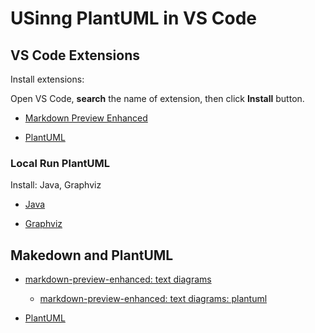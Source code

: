 # USinng PlantUML in VS Code

## VS Code Extensions

Install extensions:

Open VS Code, **search** the name of extension, then click **Install** button.

* [Markdown Preview Enhanced](https://shd101wyy.github.io/markdown-preview-enhanced/#/zh-cn/)

* [PlantUML](https://github.com/qjebbs/vscode-plantuml/)

### Local Run PlantUML

Install: Java, Graphviz

* [Java](https://www.java.com/en/download/)

* [Graphviz](https://plantuml.com/en/graphviz-dot)

## Makedown and PlantUML

* [markdown-preview-enhanced: text diagrams](https://shd101wyy.github.io/markdown-preview-enhanced/#/zh-cn/diagrams)

  * [markdown-preview-enhanced: text diagrams: plantuml](https://shd101wyy.github.io/markdown-preview-enhanced/#/zh-cn/diagrams?id=plantuml)

* [PlantUML](https://plantuml.com/zh/)
